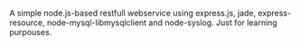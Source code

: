 A simple node.js-based restfull webservice using express.js, jade, express-resource, node-mysql-libmysqlclient and node-syslog. Just for learning purpouses.
